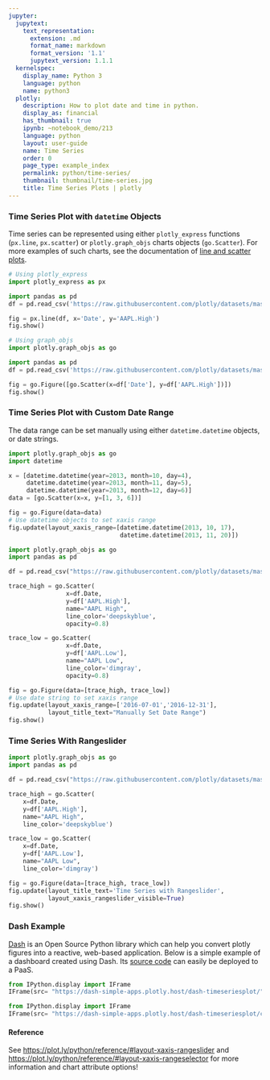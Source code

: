 ```yaml
---
jupyter:
  jupytext:
    text_representation:
      extension: .md
      format_name: markdown
      format_version: '1.1'
      jupytext_version: 1.1.1
  kernelspec:
    display_name: Python 3
    language: python
    name: python3
  plotly:
    description: How to plot date and time in python.
    display_as: financial
    has_thumbnail: true
    ipynb: ~notebook_demo/213
    language: python
    layout: user-guide
    name: Time Series
    order: 0
    page_type: example_index
    permalink: python/time-series/
    thumbnail: thumbnail/time-series.jpg
    title: Time Series Plots | plotly
---
```


### Time Series Plot with `datetime` Objects ###

Time series can be represented using either `plotly_express` functions (`px.line`, `px.scatter`) or `plotly.graph_objs` charts objects (`go.Scatter`). For more examples of such charts, see the documentation of [line and scatter plots](https://plot.ly/python/line-and-scatter/).

```python
# Using plotly_express
import plotly_express as px

import pandas as pd
df = pd.read_csv('https://raw.githubusercontent.com/plotly/datasets/master/finance-charts-apple.csv')

fig = px.line(df, x='Date', y='AAPL.High')
fig.show()
```

```python
# Using graph_objs
import plotly.graph_objs as go

import pandas as pd
df = pd.read_csv('https://raw.githubusercontent.com/plotly/datasets/master/finance-charts-apple.csv')

fig = go.Figure([go.Scatter(x=df['Date'], y=df['AAPL.High'])])
fig.show()
```

### Time Series Plot with Custom Date Range 

The data range can be set manually using either `datetime.datetime` objects, or date strings.

```python
import plotly.graph_objs as go
import datetime

x = [datetime.datetime(year=2013, month=10, day=4),
     datetime.datetime(year=2013, month=11, day=5),
     datetime.datetime(year=2013, month=12, day=6)]
data = [go.Scatter(x=x, y=[1, 3, 6])]

fig = go.Figure(data=data)
# Use datetime objects to set xaxis range
fig.update(layout_xaxis_range=[datetime.datetime(2013, 10, 17),
                               datetime.datetime(2013, 11, 20)])
```

```python
import plotly.graph_objs as go
import pandas as pd

df = pd.read_csv("https://raw.githubusercontent.com/plotly/datasets/master/finance-charts-apple.csv")

trace_high = go.Scatter(
                x=df.Date,
                y=df['AAPL.High'],
                name="AAPL High",
                line_color='deepskyblue',
                opacity=0.8)

trace_low = go.Scatter(
                x=df.Date,
                y=df['AAPL.Low'],
                name="AAPL Low",
                line_color='dimgray',
                opacity=0.8)

fig = go.Figure(data=[trace_high, trace_low])
# Use date string to set xaxis range
fig.update(layout_xaxis_range=['2016-07-01','2016-12-31'],
           layout_title_text="Manually Set Date Range")
fig.show()
```

### Time Series With Rangeslider

```python
import plotly.graph_objs as go
import pandas as pd

df = pd.read_csv("https://raw.githubusercontent.com/plotly/datasets/master/finance-charts-apple.csv")

trace_high = go.Scatter(
    x=df.Date,
    y=df['AAPL.High'],
    name="AAPL High",
    line_color='deepskyblue')

trace_low = go.Scatter(
    x=df.Date,
    y=df['AAPL.Low'],
    name="AAPL Low",
    line_color='dimgray')

fig = go.Figure(data=[trace_high, trace_low])
fig.update(layout_title_text='Time Series with Rangeslider', 
           layout_xaxis_rangeslider_visible=True)
fig.show()
```

### Dash Example


[Dash](https://plot.ly/products/dash/) is an Open Source Python library which can help you convert plotly figures into a reactive, web-based application. Below is a simple example of a dashboard created using Dash. Its [source code](https://github.com/plotly/simple-example-chart-apps/tree/master/dash-timeseriesplot) can easily be deployed to a PaaS.

```python
from IPython.display import IFrame
IFrame(src= "https://dash-simple-apps.plotly.host/dash-timeseriesplot/", width="100%", height="750px", frameBorder="0")
```

```python
from IPython.display import IFrame
IFrame(src= "https://dash-simple-apps.plotly.host/dash-timeseriesplot/code", width="100%", height=500, frameBorder="0")
```

#### Reference
See https://plot.ly/python/reference/#layout-xaxis-rangeslider and<br> https://plot.ly/python/reference/#layout-xaxis-rangeselector for more information and chart attribute options!


